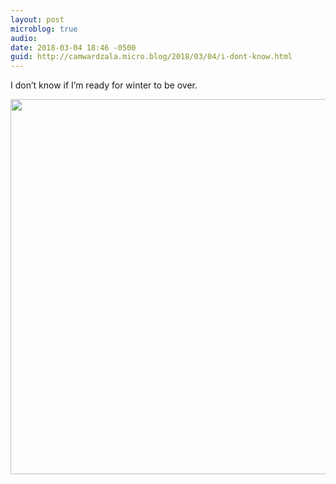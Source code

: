 ```yaml
---
layout: post
microblog: true
audio: 
date: 2018-03-04 18:46 -0500
guid: http://camwardzala.micro.blog/2018/03/04/i-dont-know.html
---
```

I don’t know if I’m ready for winter to be over.

<img src="http://www.camwardzala.com/uploads/2018/c93dffd38b.jpg" width="600" height="600" />
